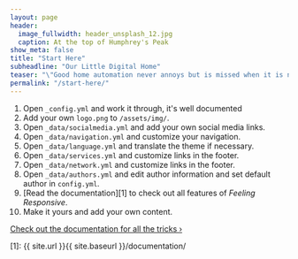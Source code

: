 ```yaml
---
layout: page
header:
  image_fullwidth: header_unsplash_12.jpg
  caption: At the top of Humphrey's Peak
show_meta: false
title: "Start Here"
subheadline: "Our Little Digital Home"
teaser: "\"Good home automation never annoys but is missed when it is not working.\" <br /> - Paulus Schoutsen, Senior Software Engineer - Ubiquiti Networks"
permalink: "/start-here/"
---
```







1. Open `_config.yml` and work it through, it's well documented
1. Add your own `logo.png` to `/assets/img/`.
1. Open `_data/socialmedia.yml` and add your own social media links.
1. Open `_data/navigation.yml` and customize your navigation.
1. Open `_data/language.yml` and translate the theme if necessary.
1. Open `_data/services.yml` and customize links in the footer.
1. Open `_data/network.yml` and customize links in the footer.
1. Open `_data/authors.yml` and edit author information and set default author in `config.yml`.
1. [Read the documentation][1] to check out all features of *Feeling Responsive*.
1. Make it yours and add your own content.

<a class="radius button small" href="{{ site.url }}{{ site.baseurl }}/documentation/">Check out the documentation for all the tricks ›</a>


 [1]: {{ site.url }}{{ site.baseurl }}/documentation/
